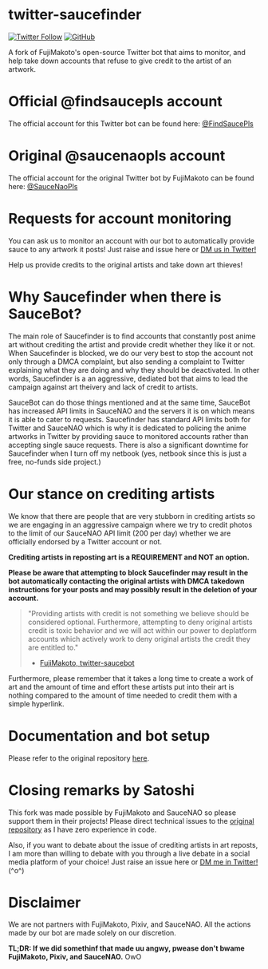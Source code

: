 # twitter-saucefinder
[![Twitter Follow](https://img.shields.io/twitter/follow/findsaucepls)](https://twitter.com/findsaucepls) [![GitHub](https://img.shields.io/github/license/Satoshiii-DCS/twitter-saucefinder)](https://github.com/Satoshiii-DCS/twitter-saucefinder/blob/master/LICENSE)

A fork of FujiMakoto's open-source Twitter bot that aims to monitor, and help take down accounts that refuse to give credit to the artist of an artwork.

# Official @findsaucepls account
The official account for this Twitter bot can be found here: [@FindSaucePls](https://twitter.com/findsaucepls)

# Original @saucenaopls account
The official account for the original Twitter bot by FujiMakoto can be found here: [@SauceNaoPls](https://twitter.com/saucenaopls)

# Requests for account monitoring
You can ask us to monitor an account with our bot to automatically provide sauce to any artwork it posts! Just raise and issue here or [DM us in Twitter!](https://twitter.com/findsaucepls)

Help us provide credits to the original artists and take down art thieves!

# Why Saucefinder when there is SauceBot?
The main role of Saucefinder is to find accounts that constantly post anime art without crediting the artist and provide credit whether they like it or not. When Saucefinder is blocked, we do our very best to stop the account not only through a DMCA complaint, but also sending a complaint to Twitter explaining what they are doing and why they should be deactivated. In other words, Saucefinder is a an aggressive, dediated bot that aims to lead the campaign against art theivery and lack of credit to artists.

SauceBot can do those things mentioned and at the same time, SauceBot has increased API limits in SauceNAO and the servers it is on which means it is able to cater to requests. Saucefinder has standard API limits both for Twitter and SauceNAO which is why it is dedicated to policing the anime artworks in Twitter by providing sauce to monitored accounts rather than accepting single sauce requests. There is also a significant downtime for Saucefinder when I turn off my netbook (yes, netbook since this is just a free, no-funds side project.) 

# Our stance on crediting artists
We know that there are people that are very stubborn in crediting artists so we are engaging in an aggressive campaign where we try to credit photos to the limit of our SauceNAO API limit (200 per day) whether we are officially endorsed by a Twitter account or not. 

__Crediting artists in reposting art is a REQUIREMENT and NOT an option.__

**Please be aware that attempting to block Saucefinder may result in the bot automatically contacting the original artists with DMCA takedown instructions for your posts and may possibly result in the deletion of your account.**

> "Providing artists with credit is not something we believe should be considered optional. Furthermore, attempting to deny original artists credit is toxic behavior and we will act within our power to deplatform accounts which actively work to deny original artists the credit they are entitled to." 
>
> - [FujiMakoto, twitter-saucebot](https://github.com/FujiMakoto/twitter-saucenao)

Furthermore, please remember that it takes a long time to create a work of art and the amount of time and effort these artists put into their art is nothing compared to the amount of time needed to credit them with a simple hyperlink.

# Documentation and bot setup
Please refer to the original repository [here](https://github.com/FujiMakoto/twitter-saucenao).

# Closing remarks by Satoshi
This fork was made possible by FujiMakoto and SauceNAO so please support them in their projects! Please direct technical issues to the [original repository](https://github.com/FujiMakoto/twitter-saucenao) as I have zero experience in code.

Also, if you want to debate about the issue of crediting artists in art reposts, I am more than willing to debate with you through a live debate in a social media platform of your choice! Just raise an issue here or [DM me in Twitter!](https://twitter.com/satoshi_140) (^o^)

# Disclaimer
We are not partners with FujiMakoto, Pixiv, and SauceNAO. All the actions made by our bot are made solely on our discretion.

**TL;DR: If we did somethinf that made uu angwy, pwease don't bwame FujiMakoto, Pixiv, and SauceNAO.** OwO
